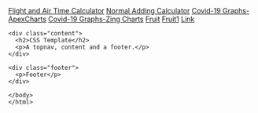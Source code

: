 <!DOCTYPE html>
<html lang="en-ca">
  <head>
    <meta http-equiv="content-type" content="text/html; charset=UTF-8">
    <title>Sean's page of coding examples</title>
    <meta name="author" content="Sean Barry">
    <meta name="description" content="Learning to code new stuff">
    <meta name="keywords" content="javascript code html css etc">
    <link type="text/css" rel="stylesheet" href="sabstyle.css">
  </head>
  <body>

  <div class="topnav">
      <a href="archive\at-calc.html">Flight and Air Time Calculator</a>
      <a href="archive\calc.html">Normal Adding Calculator</a>
      <a href="archive\graphs.html">Covid-19 Graphs-ApexCharts</a>
      <a href="archive\graphs2.html">Covid-19 Graphs-Zing Charts</a>
      <a href="archive\purchase.html">Fruit</a>
      <a href="archive\purchase1.html">Fruit1</a>
      <a href="#">Link</a>
    </div>
    
    <div class="content">
      <h2>CSS Template</h2>
      <p>A topnav, content and a footer.</p>
    </div>
    
    <div class="footer">
      <p>Footer</p>
    </div>
    
    </body>
    </html>